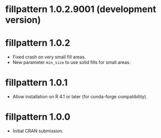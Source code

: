# fillpattern 1.0.2.9001 (development version)



# fillpattern 1.0.2

* Fixed crash on very small fill areas.
* New parameter `min_size` to use solid fills for small areas.


# fillpattern 1.0.1

* Allow installation on R 4.1 or later (for conda-forge compatibility).


# fillpattern 1.0.0

* Initial CRAN submission.

